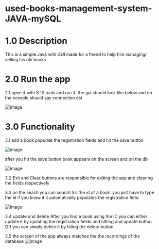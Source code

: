 # used-books-management-system-JAVA-mySQL

# 1.0 Description
This is a simple Java with GUI made for a friend to help him managing/ selling his old books

# 2.0 Run the app 

2.1 open it with STS tools and run it. 
the gui should look like below and on the console should say connection est

![image](https://user-images.githubusercontent.com/43549151/128933568-6d458065-299e-4316-ab4d-8622b1b81f7e.png)

# 3.0 Functionality

3.1 add a book
populate the registration fields and hit the save button

![image](https://user-images.githubusercontent.com/43549151/128934120-74ba644b-3da0-4c89-9e9e-7d50721fccc5.png)


after you hit the save button book appears on the screen and on the db

![image](https://user-images.githubusercontent.com/43549151/128934226-cef94e6c-0f54-41e9-ad56-666554d97ea1.png)


3.2 Exit and Clear buttons are responsible for exiting the app and clearing the fields respectively

3.3 on the seach you can search for the id of a book. you just have to type the id if you know it 
it automatically populates the registration fiels:

![image](https://user-images.githubusercontent.com/43549151/128934591-41dfb572-c197-445d-8e41-81fb258a212f.png)

3.4 update and delete
After you find a book using the ID you can either update it by updating the registration fields and hitting and update button
OR you can simply delete it by hiting the delete button.

3.5 the screen of the app always matches the the rocordings of the database
![image](https://user-images.githubusercontent.com/43549151/128934900-1237ee70-a538-433f-9397-e212ce94356e.png)
